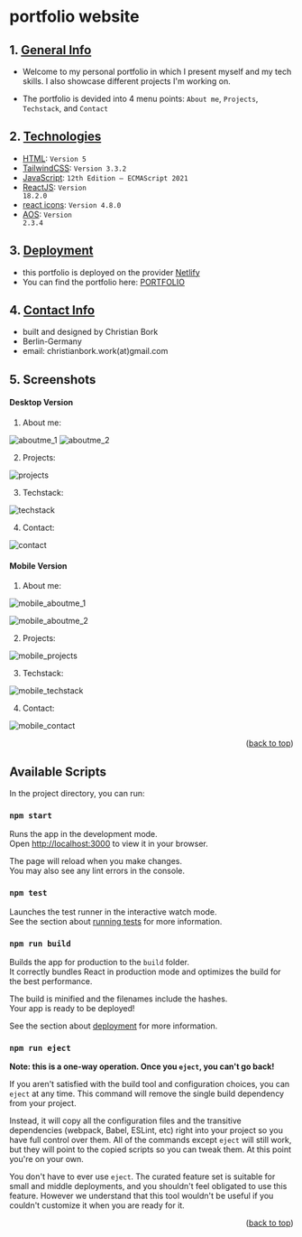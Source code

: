 
# portfolio website

## 1. [ General Info ](#general-info)
+ Welcome to my personal portfolio in which I present myself and my tech skills. I also showcase different projects I'm working on.

- The portfolio is devided into 4 menu points:
<code>About me</code>, 
<code>Projects</code>, 
<code>Techstack</code>, and 
<code>Contact</code>

## 2. [ Technologies ](#technologies)
- [HTML](https://developer.mozilla.org/en-US/docs/Web/HTML): <code>Version 5</code>
- [TailwindCSS](https://v2.tailwindcss.com/docs): <code>Version 3.3.2</code>
- [JavaScript](https://developer.mozilla.org/en-US/docs/Web/JavaScript): <code>12th Edition – ECMAScript 2021</code>
- [ReactJS](https://react.dev): <code>Version 18.2.0</code>
- [react icons](https://react-icons.github.io/react-icons/): <code>Version 4.8.0</code>
- [AOS](https://michalsnik.github.io/aos/): <code>Version 2.3.4</code>

## 3. [ Deployment ](#deployment)
- this portfolio is deployed on the provider [Netlify](https://netlify.com)
- You can find the portfolio here: [PORTFOLIO](https://christianbork.netlify.app)

## 4. [ Contact Info ](#contact-info)
- built and designed by Christian Bork
- Berlin-Germany
- email: christianbork.work(at)gmail.com

## 5. Screenshots

#### Desktop Version

1. About me:

![aboutme_1](src/assets/screenshots/aboutme_1.png "aboutme_1.png") 
![aboutme_2](src/assets/screenshots/aboutme_2.png "aboutme_2.png") 

2. Projects:

![projects](src/assets/screenshots/projects.png "projects.png") 

3. Techstack:

![techstack](src/assets/screenshots/techstack.png "techstack.png") 

4. Contact:

![contact](src/assets/screenshots/contact.png "contact.png")

#### Mobile Version

1. About me:

![mobile_aboutme_1](src/assets/screenshots/mobile_aboutme_1.png "mobile_aboutme_1.png") 

![mobile_aboutme_2](src/assets/screenshots/mobile_aboutme_2.png "mobile_aboutme_2.png") 

2. Projects:

![mobile_projects](src/assets/screenshots/mobile_projects.png "mobile_projects.png") 

3. Techstack:

![mobile_techstack](src/assets/screenshots/mobile_techstack.png "mobile_techstack.png") 

4. Contact:

![mobile_contact](src/assets/screenshots/mobile_contact.png "mobile_contact.png")

<p align="right">(<a href="#top">back to top</a>)</p>

## Available Scripts

In the project directory, you can run:

### `npm start`

Runs the app in the development mode.\
Open [http://localhost:3000](http://localhost:3000) to view it in your browser.

The page will reload when you make changes.\
You may also see any lint errors in the console.

### `npm test`

Launches the test runner in the interactive watch mode.\
See the section about [running tests](https://facebook.github.io/create-react-app/docs/running-tests) for more information.

### `npm run build`

Builds the app for production to the `build` folder.\
It correctly bundles React in production mode and optimizes the build for the best performance.

The build is minified and the filenames include the hashes.\
Your app is ready to be deployed!

See the section about [deployment](https://facebook.github.io/create-react-app/docs/deployment) for more information.

### `npm run eject`

**Note: this is a one-way operation. Once you `eject`, you can't go back!**

If you aren't satisfied with the build tool and configuration choices, you can `eject` at any time. This command will remove the single build dependency from your project.

Instead, it will copy all the configuration files and the transitive dependencies (webpack, Babel, ESLint, etc) right into your project so you have full control over them. All of the commands except `eject` will still work, but they will point to the copied scripts so you can tweak them. At this point you're on your own.

You don't have to ever use `eject`. The curated feature set is suitable for small and middle deployments, and you shouldn't feel obligated to use this feature. However we understand that this tool wouldn't be useful if you couldn't customize it when you are ready for it.

<p align="right">(<a href="#top">back to top</a>)</p>